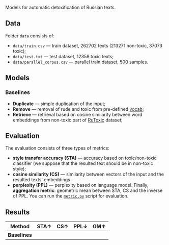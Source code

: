 Models for automatic detoxification of Russian texts.
## Data
Folder `data` consists of:
* `data/train.csv` — train dataset, 262702 texts (213271 non-toxic, 37073 toxic);
* `data/test.txt` — test dataset, 12358 toxic texts;
* `data/parallel_corpus.csv` — parallel train dataset, 500 samples.
## Models
### Baselines
* **Duplicate** — simple duplication of the input;
* **Remove** — removal of rude and toxic from pre-defined [vocab](https://github.com/skoltech-nlp/rudetoxifier/blob/main/data/train/MAT_FINAL_with_unigram_inflections.txt);
* **Retrieve** — retrieval based on cosine similarity between word embeddings from non-toxic part of [RuToxic](https://github.com/skoltech-nlp/rudetoxifier/blob/main/data/train/ru_toxic_dataset.csv) dataset;
## Evaluation
The evaluation consists of three types of metrics:
* **style transfer accuracy (STA)** — accuracy based on toxic/non-toxic classifier (we suppose that the resulted text should be in non-toxic style);
* **cosine similarity (CS)** — similarity between vectors of the input and the resulted texts' embeddings
* **perplexity (PPL)** — perplexity based on language model.
Finally, **aggregation metric**: geometric mean between STA, CS and the inverse of PPL.
You can run the [`metric.py`](https://github.com/vyhuholl/russian_detoxification/blob/master/metric.py) script for evaluation.
## Results
Method | STA↑ | CS↑ | PPL↓ | GM↑
------ | ---- | --- | ----| ---
**Baselines** |
